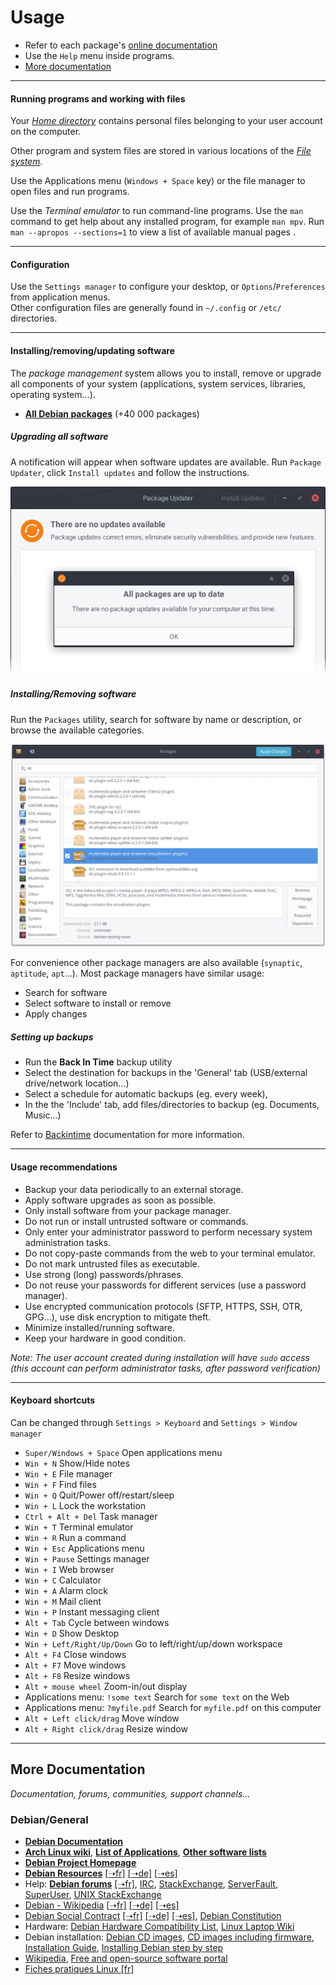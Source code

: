 # Usage

 * Refer to each package's [online documentation](packages.md)
 * Use the `Help` menu inside programs.
 * [More documentation](#more-documentation)

-------------------------------------------

#### Running programs and working with files

Your [_Home directory_](https://en.wikipedia.org/wiki/Home_directory) contains personal files belonging to your user account on the computer.

Other program and system files are stored in various locations of the _[File system](https://en.wikipedia.org/wiki/Filesystem_Hierarchy_Standard)._

Use the Applications menu (`Windows + Space` key) or the file manager to open files and run programs.

Use the _Terminal emulator_ to run command-line programs. Use the `man` command to get  help about any installed program, for example `man mpv`. Run `man --apropos --sections=1` to view a list of available manual pages .

-------------------------------------------

#### Configuration

Use the `Settings manager` to configure your desktop, or `Options`/`Preferences` from application menus.  
Other configuration files are generally found in `~/.config` or `/etc/` directories.

------------------------------------------

#### Installing/removing/updating software

The _package management_ system allows you to install, remove or upgrade all components of your system (applications, system services, libraries, operating system...).

 * **[All Debian packages](https://packages.debian.org)** (+40 000 packages)

##### Upgrading all software

A notification will appear when software updates are available.
Run `Package Updater`, click `Install updates` and follow the instructions.

![](res/screenshot-gpk-update-viewer.png)

<!--- * From the [Synaptic](packages/synaptic.md) package manager:
   * click `Reload`, `Mark all upgrades`, `Apply`.
   * Review the proposed changes and `Apply`.

![](res/synaptic-upgrade.png) -->

##### Installing/Removing software

Run the `Packages` utility, search for software by name or description, or browse the available categories.

![](res/gpk-install-remove.png)

<!-- * Use the `Search` button to search in package names or descriptions.
 * From the [Synaptic](packages/synaptic.md) package manager:
  * Right-click the package to install/remove
  * `Select for installation` or `Select for removal`.
  * Click `Apply` to proceed to installation.

![](res/synaptic-search-install.png) ![](res/synaptic-purge.png) -->

For convenience other package managers are also available (`synaptic`, `aptitude`, `apt`...).
Most package managers have similar usage:

 * Search for software
 * Select software to install or remove
 * Apply changes


##### Setting up backups

 * Run the **Back In Time** backup utility
 * Select the destination for backups in the 'General' tab (USB/external drive/network location...)
 * Select a schedule for automatic backups (eg. every week),
 * In the the 'Include' tab, add files/directories to backup (eg. Documents, Music...)

Refer to [Backintime](http://backintime.readthedocs.io/en/latest/) documentation for more information.

------------------------------------------

#### Usage recommendations

 * Backup your data periodically to an external storage.
 * Apply software upgrades as soon as possible.
 * Only install software from your package manager.
 * Do not run or install untrusted software or commands.
 * Only enter your administrator password to perform necessary system administration tasks.
 * Do not copy-paste commands from the web to your terminal emulator.
 * Do not mark untrusted files as executable.
 * Use strong (long) passwords/phrases.
 * Do not reuse your passwords for different services (use a password manager).
 * Use encrypted communication protocols (SFTP, HTTPS, SSH, OTR, GPG...), use disk encryption to mitigate theft.
 * Minimize installed/running software.
 * Keep your hardware in good condition.

_Note: The user account created during installation will have `sudo` access (this account can perform administrator tasks, after password verification)_

------------------------------------------

#### Keyboard shortcuts

Can be changed through `Settings > Keyboard` and `Settings > Window manager`

 * `Super/Windows + Space` Open applications menu
 * `Win + N` Show/Hide notes
 * `Win + E` File manager
 * `Win + F` Find files
 * `Win + Q` Quit/Power off/restart/sleep
 * `Win + L` Lock the workstation
 * `Ctrl + Alt + Del` Task manager
 * `Win + T` Terminal emulator
 * `Win + R` Run a command
 * `Win + Esc` Applications menu
 * `Win + Pause` Settings manager
 * `Win + I` Web browser
 * `Win + C` Calculator
 * `Win + A` Alarm clock
 * `Win + M` Mail client
 * `Win + P` Instant messaging client
 * `Alt + Tab` Cycle between windows
 * `Win + D` Show Desktop
 * `Win + Left/Right/Up/Down` Go to left/right/up/down workspace
 * `Alt + F4` Close windows
 * `Alt + F7` Move windows
 * `Alt + F8` Resize windows
 * `Alt + mouse wheel` Zoom-in/out display
 * Applications menu: `!some text` Search for `some text` on the Web
 * Applications menu: `?myfile.pdf` Search for `myfile.pdf` on this computer
 * `Alt + Left click/drag` Move window
 * `Alt + Right click/drag` Resize window

--------------------------------------------

## More Documentation

_Documentation, forums, communities, support channels..._

### Debian/General

 * **[Debian Documentation](https://www.debian.org/doc/)**
 * **[Arch Linux wiki](https://wiki.archlinux.org/)**, **[List of Applications](https://wiki.archlinux.org/index.php/List_of_applications)**, **[Other software lists](https://wiki.archlinux.org/index.php/List_of_applications#See_also)**
 * **[Debian Project Homepage](https://www.debian.org/)**
 * **[Debian Resources](https://wiki.debian.org/DebianResources)** [[➝fr]](https://wiki.debian.org/fr/DebianResources) [[➝de]](https://wiki.debian.org/de/DebianResources) [[➝es]](https://wiki.debian.org/es/DebianResources)
 * Help: **[Debian forums](http://forums.debian.net/)** [[➝fr]](https://www.debian-fr.org/), [IRC](https://wiki.debian.org/IRC), [StackExchange](https://stackexchange.com/search), [ServerFault](https://serverfault.com/), [SuperUser](https://superuser.com/), [UNIX StackExchange](https://unix.stackexchange.com/)
 * [Debian - Wikipedia](https://en.wikipedia.org/wiki/Debian) [[➝fr]](https://fr.wikipedia.org/wiki/Debian) [[➝de]](https://de.wikipedia.org/wiki/Debian) [[➝es]](https://es.wikipedia.org/wiki/Debian)
 * [Debian Social Contract](https://www.debian.org/social_contract) [[➝fr]](https://www.debian.org/social_contract.fr.html) [[➝de]](https://www.debian.org/social_contract.de.html) [[➝es]](https://www.debian.org/social_contract.es.html), [Debian Constitution](https://www.debian.org/devel/constitution)
 * Hardware: [Debian Hardware Compatibility List](http://kmuto.jp/debian/hcl/index.cgi), [Linux Laptop Wiki](http://www.linlap.com/)
 * Debian installation: [Debian CD images](http://cdimage.debian.org/cdimage/), [CD images including firmware](http://cdimage.debian.org/cdimage/unofficial/non-free/cd-including-firmware/), [Installation Guide](https://www.debian.org/releases/stable/amd64/), [Installing Debian step by step](https://debian-handbook.info/browse/stable/sect.installation-steps.html)
 * [Wikipedia](https://en.wikipedia.org/wiki/Main_Page), [Free and open-source software portal](https://en.wikipedia.org/wiki/Portal:Free_and_open-source_software)
 * [Fiches pratiques Linux [fr]](http://www.commentcamarche.net/faq/linux-97)
